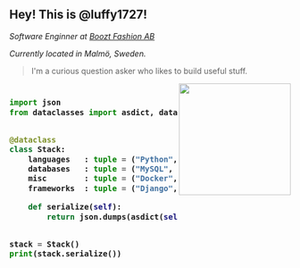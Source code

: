<!-- Zero width character is used to put extra blank lines before and after code -->

<h2>Hey! This is @luffy1727!</h2>

<p><em>Software Enginner at <a href="https://www.booztgroup.com">Boozt Fashion AB</a></br></em></p>

<p><em>Currently located in Malmö, Sweden.</a></br></em></p>

> I'm a curious question asker who likes to build useful stuff.

<img align='right' src='https://luffy1727.github.io/tushig-rants/assets/whatever.gif' width='200"'>

<h3>

```python
​
import json
from dataclasses import asdict, dataclass


@dataclass
class Stack:
    languages   : tuple = ("Python", "PHP", "JS")
    databases   : tuple = ("MySQL", "MongoDB", "Redis")
    misc        : tuple = ("Docker", "Netflix Conductor", "AWS")
    frameworks  : tuple = ("Django", "Symfony", "Laravel")

    def serialize(self):
        return json.dumps(asdict(self), indent=4)


stack = Stack()
print(stack.serialize())
​
```
</h3>
